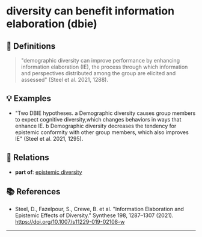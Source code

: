 # diversity can benefit information elaboration (dbie)

## 📖 Definitions

> "demographic diversity can improve performance by enhancing information elaboration (IE), the process through which information and perspectives distributed among the group are elicited and assessed" (Steel et al. 2021, 1288).

## 💡 Examples

- "Two DBIE hypotheses. a Demographic diversity causes group members to expect cognitive diversity,which changes behaviors in ways that enhance IE. b Demographic diversity decreases the tendency for epistemic conformity with other group members, which also improves IE" (Steel et al. 2021, 1295).

## 🔗 Relations

- **part of**: [epistemic diversity](./epistemic-diversity.md)

## 📚 References

- Steel, D., Fazelpour, S., Crewe, B. et al. "Information Elaboration and Epistemic Effects of Diversity." Synthese 198, 1287–1307 (2021). https://doi.org/10.1007/s11229-019-02108-w

---

<script src="https://giscus.app/client.js"
                data-repo="natesheehan/conceptcartography"
                data-repo-id="R_kgDOPB5QiQ"
                data-category="General"
                data-category-id="DIC_kwDOPB5Qic4CsAxd"
                data-mapping="pathname"
                data-strict="0"
                data-reactions-enabled="1"
                data-emit-metadata="0"
                data-input-position="bottom"
                data-theme="catppuccin_mocha"
                data-lang="en"
                crossorigin="anonymous"
                async>
        </script>
        
